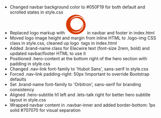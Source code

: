 - Changed navbar background color to #050F19 for both default and scrolled states in style.css 
- Replaced logo markup with <img src="assets/images/logo.png"> in navbar and footer in index.html 
- Moved logo image height and margin from inline HTML to .logo-img CSS class in style.css, cleaned up logo <img> tags in index.html 
- Added .brand-name class for Elecwire text (font-size 2rem, bold) and updated navbar/footer HTML to use it 
- Positioned .hero-content at the bottom right of the hero section with padding in style.css 
- Changed .nav-link font-family to 'Hubot Sans', sans-serif in style.css 
- Forced .nav-link padding-right: 50px !important to override Bootstrap defaults 
- Set .brand-name font-family to 'Orbitron', sans-serif for branding consistency 
- Aligned .hero-subtitle h1 left and .lets-talk right for better hero subtitle layout in style.css 
- Wrapped navbar content in .navbar-inner and added border-bottom: 1px solid #707070 for visual separation 
